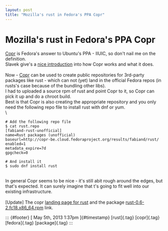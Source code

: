 ```yaml
---
layout: post
title: "Mozilla's rust in Fedora's PPA Copr"
---
```



Mozilla\'s rust in Fedora\'s PPA Copr
=====================================

[Copr](http://fedoraproject.org/wiki/Category:Copr) is Fedora's answer
to Ubuntu's PPA - IIUIC, so don't nail me on the definition.\
Slavek give's a [nice
introduction](http://bkabrda.wordpress.com/2013/02/08/introducing-copr-build-system/)
into how Copr works and what it does.\
\
Now - [Copr](http://copr-fe.cloud.fedoraproject.org/) can be used to
create public repositories for 3rd-party packages like rust - which can
not (yet) land in the official Fedora repos (in rusts's case because of
the bundling other libs).\
I had to uploaded a source rpm of rust and point Copr to it, so Copr can
pick it up and do a chroot build.\
Best is that Copr is also creating the appropriate repository and you
only need the following repo file to install rust with dnf or yum.\
\

    # Add the following repo file
    $ cat rust.repo 
    [fabiand-rust-unofficial]
    name=Rust packages (unofficial)
    baseurl=http://copr-be.cloud.fedoraproject.org/results/fabiand/rust/
    enabled=1
    metadata_expire=7d
    gpgcheck=0

    # And install it
    $ sudo dnf install rust

\
In general Copr seems to be nice - it's still abit rough around the
edges, but that's expected. It can surely imagine that t's going to fit
well into our existing infrastructure.\
\
\[Update\] The copr [landing page for
rust](http://copr-fe.cloud.fedoraproject.org/coprs/detail/fabiand/rust/)
and the package
[rust-0.6-2.fc18.x86\_64.rpm](http://copr-be.cloud.fedoraproject.org/results/fabiand/rust/fedora-18-x86_64/rust-0.6-2.fc18/rust-0.6-2.fc18.x86_64.rpm)
link.

::: {#footer}
[ May 5th, 2013 1:37pm ]{#timestamp} [rust]{.tag} [copr]{.tag}
[fedora]{.tag} [package]{.tag}
:::
